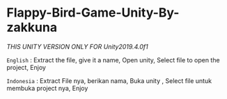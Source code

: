 # Flappy-Bird-Game-Unity-By-zakkuna

*THIS UNITY VERSION ONLY FOR Unity2019.4.0f1*

`English` :
Extract the file, give it a name, Open unity, Select file to open the project, Enjoy 

`Indonesia` :
Extract File nya, berikan nama, Buka unity , Select file untuk membuka project nya, Enjoy 
